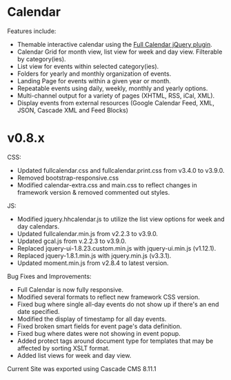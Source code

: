 # Calendar
Features include:

- Themable interactive calendar using the [Full Calendar jQuery plugin](https://fullcalendar.io/).
- Calendar Grid for month view, list view for week and day view. Filterable by category(ies).
- List view for events within selected category(ies).
- Folders for yearly and monthly organization of events.
- Landing Page for events within a given year or month.
- Repeatable events using daily, weekly, monthly and yearly options.
- Multi-channel output for a variety of pages (XHTML, RSS, iCal, XML).
- Display events from external resources (Google Calendar Feed, XML, JSON, Cascade XML and Feed Blocks)

# v0.8.x
CSS:
- Updated fullcalendar.css and fullcalendar.print.css from v3.4.0 to v3.9.0.
- Removed bootstrap-responsive.css
- Modified calendar-extra.css and main.css to reflect changes in framework version & removed commented out styles.

JS:
- Modified jquery.hhcalendar.js to utilize the list view options for week and day calendars.
- Updated fullcalendar.min.js from v2.2.3 to v3.9.0.
- Updated gcal.js from v.2.2.3 to v3.9.0.
- Replaced jquery-ui-1.8.23.custom.min.js with jquery-ui.min.js (v1.12.1).
- Replaced jquery-1.8.1.min.js with jquery.min.js (v3.3.1).
- Updated moment.min.js from v2.8.4 to latest version.


Bug Fixes and Improvements:
- Full Calendar is now fully responsive.
- Modified several formats to reflect new framework CSS version.
- Fixed bug where single all-day events do not show up if there's an end date specified.
- Modified the display of timestamp for all day events.
- Fixed broken smart fields for event page's data definition.
- Fixed bug where dates were not showing in event popup.
- Added protect tags around document type for templates that may be affected by sorting XSLT format.
- Added list views for week and day view.

Current Site was exported using Cascade CMS 8.11.1
